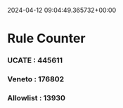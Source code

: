 2024-04-12 09:04:49.365732+00:00
# Rule Counter 
 ### UCATE : 445611

 ### Veneto : 176802

 ### Allowlist : 13930